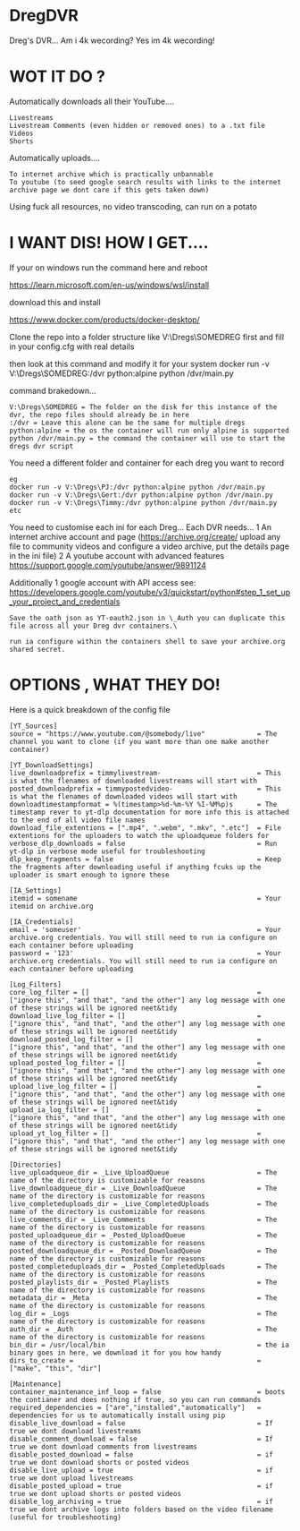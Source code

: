 # DregDVR
Dreg's DVR... Am i 4k wecording? Yes im 4k wecording!

# WOT IT DO ?

Automatically downloads all their YouTube....

	Livestreams
	Livestream Comments (even hidden or removed ones) to a .txt file
	Videos
	Shorts

Automatically uploads....

	To internet archive which is practically unbannable
	To youtube (to seed google search results with links to the internet archive page we dont care if this gets taken down)

Using fuck all resources, no video transcoding, can run on a potato

# I WANT DIS! HOW I GET....

If your on windows run the command here and reboot

https://learn.microsoft.com/en-us/windows/wsl/install

download this and install
 
https://www.docker.com/products/docker-desktop/


Clone the repo into a folder structure like V:\Dregs\SOMEDREG first and fill in your config.cfg with real details

then look at this command and modify it for your system
docker run -v V:\Dregs\SOMEDREG:/dvr python:alpine python /dvr/main.py

command brakedown...

	V:\Dregs\SOMEDREG = The folder on the disk for this instance of the dvr, the repo files should already be in here
	:/dvr = Leave this alone can be the same for multiple dregs
	python:alpine = the os the container will run only alpine is supported
	python /dvr/main.py = the command the container will use to start the dregs dvr script

You need a different folder and container for each dreg you want to record

	eg
	docker run -v V:\Dregs\PJ:/dvr python:alpine python /dvr/main.py
	docker run -v V:\Dregs\Gert:/dvr python:alpine python /dvr/main.py
	docker run -v V:\Dregs\Timmy:/dvr python:alpine python /dvr/main.py
	etc

You need to customise each ini for each Dreg...
	Each DVR needs...
		1 An internet archive account and page (https://archive.org/create/ upload any file to community videos and configure a video archive, put the details page in the ini file)
		2 A youtube account with advanced features https://support.google.com/youtube/answer/9891124

Additionally
	1 google account with API access see: https://developers.google.com/youtube/v3/quickstart/python#step_1_set_up_your_project_and_credentials

	Save the oath json as YT-oauth2.json in \_Auth you can duplicate this file across all your Dreg dvr containers.\

	run ia configure within the containers shell to save your archive.org shared secret.


# OPTIONS , WHAT THEY DO!

Here is a quick breakdown of the config file

	[YT_Sources]
	source = "https://www.youtube.com/@somebody/live"             = The channel you want to clone (if you want more than one make another container)

	[YT_DownloadSettings]
	live_downloadprefix = timmylivestream-                        = This is what the flenames of downloaded livestreams will start with    
	posted_downloadprefix = timmypostedvideo-                     = This is what the flenames of downloaded videos will start with     
	downloadtimestampformat = %(timestamp>%d-%m-%Y %I-%M%p)s      = The timestamp rever to yt-dlp documentation for more info this is attached to the end of all video file names
	download_file_extentions = [".mp4", ".webm", ".mkv", ".etc"]  = File extentions for the uploaders to watch the uploadqueue folders for
	verbose_dlp_downloads = false                                 = Run yt-dlp in verbose mode useful for troubleshooting
	dlp_keep_fragments = false                                    = Keep the fragments after downloading useful if anything fcuks up the uploader is smart enough to ignore these

	[IA_Settings]
	itemid = somename                                             = Your itemid on archive.org

	[IA_Credentials]
	email = 'someuser'                                            = Your archive.org credentials. You will still need to run ia configure on each container before uploading 
	password = '123'                                              = Your archive.org credentials. You will still need to run ia configure on each container before uploading 

	[Log_Filters]
	core_log_filter = []                                          = ["ignore this", "and that", "and the other"] any log message with one of these strings will be ignored neet&tidy
	download_live_log_filter = []                                 = ["ignore this", "and that", "and the other"] any log message with one of these strings will be ignored neet&tidy
	download_posted_log_filter = []                               = ["ignore this", "and that", "and the other"] any log message with one of these strings will be ignored neet&tidy
	upload_posted_log_filter = []                                 = ["ignore this", "and that", "and the other"] any log message with one of these strings will be ignored neet&tidy
	upload_live_log_filter = []                                   = ["ignore this", "and that", "and the other"] any log message with one of these strings will be ignored neet&tidy
	upload_ia_log_filter = []                                     = ["ignore this", "and that", "and the other"] any log message with one of these strings will be ignored neet&tidy
	upload_yt_log_filter = []                                     = ["ignore this", "and that", "and the other"] any log message with one of these strings will be ignored neet&tidy

	[Directories]
	live_uploadqueue_dir = _Live_UploadQueue                      = The name of the directory is customizable for reasons
	live_downloadqueue_dir = _Live_DownloadQueue                  = The name of the directory is customizable for reasons
	live_completeduploads_dir = _Live_CompletedUploads            = The name of the directory is customizable for reasons
	live_comments_dir = _Live_Comments                            = The name of the directory is customizable for reasons
	posted_uploadqueue_dir = _Posted_UploadQueue                  = The name of the directory is customizable for reasons
	posted_downloadqueue_dir = _Posted_DownloadQueue              = The name of the directory is customizable for reasons
	posted_completeduploads_dir = _Posted_CompletedUploads        = The name of the directory is customizable for reasons
	posted_playlists_dir = _Posted_Playlists                      = The name of the directory is customizable for reasons
	metadata_dir = _Meta                                          = The name of the directory is customizable for reasons
	log_dir = _Logs                                               = The name of the directory is customizable for reasons
	auth_dir = _Auth                                              = The name of the directory is customizable for reasons
	bin_dir = /usr/local/bin                                      = the ia binary goes in here, we download it for you how handy
	dirs_to_create =                                              = ["make", "this", "dir"]

	[Maintenance]
	container_maintenance_inf_loop = false                        = boots the contianer and does nothing if true, so you can run commands
	required_dependencies = ["are","installed","automatically"]   = dependencies for us to automatically install using pip
	disable_live_download = false                                 = If true we dont download livestreams
	disable_comment_download = false                              = If true we dont download comments from livestreams
	disable_posted_download = false                               = if true we dont download shorts or posted videos
	disable_live_upload = true                                    = if true we dont upload livestreams
	disable_posted_upload = true                                  = if true we dont upload shorts or posted videos
	disable_log_archiving = true                                  = if true we dont archive logs into folders based on the video filename (useful for troubleshooting)